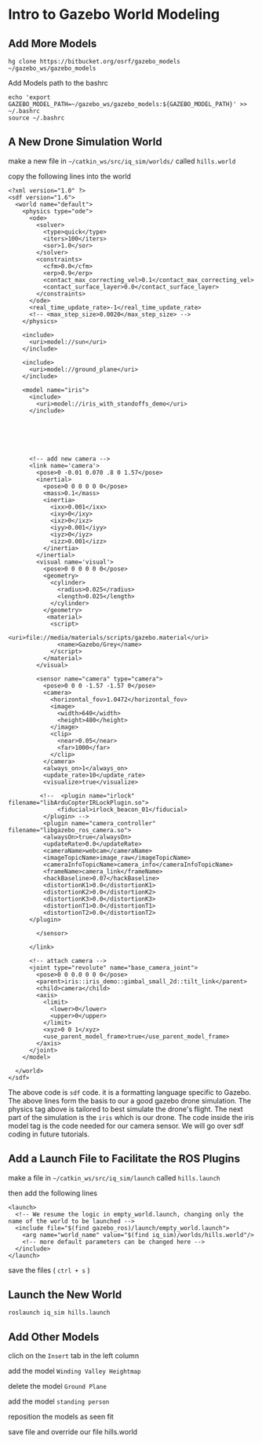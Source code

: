 # Intro to Gazebo World Modeling

## Add More Models

```
hg clone https://bitbucket.org/osrf/gazebo_models ~/gazebo_ws/gazebo_models
```
Add Models path to the bashrc
```
echo 'export GAZEBO_MODEL_PATH=~/gazebo_ws/gazebo_models:${GAZEBO_MODEL_PATH}' >> ~/.bashrc
source ~/.bashrc
```

## A New Drone Simulation World

make a new file in `~/catkin_ws/src/iq_sim/worlds/` called `hills.world`

copy the following lines into the world 

```
<?xml version="1.0" ?>
<sdf version="1.6">
  <world name="default">
    <physics type="ode">
      <ode>
        <solver>
          <type>quick</type>
          <iters>100</iters>
          <sor>1.0</sor>
        </solver>
        <constraints>
          <cfm>0.0</cfm>
          <erp>0.9</erp>
          <contact_max_correcting_vel>0.1</contact_max_correcting_vel>
          <contact_surface_layer>0.0</contact_surface_layer>
        </constraints>
      </ode>
      <real_time_update_rate>-1</real_time_update_rate>
      <!-- <max_step_size>0.0020</max_step_size> -->
    </physics>

    <include>
      <uri>model://sun</uri>
    </include>

    <include>
      <uri>model://ground_plane</uri>
    </include>

    <model name="iris">
      <include>
        <uri>model://iris_with_standoffs_demo</uri>
      </include>






      <!-- add new camera -->
      <link name='camera'>
        <pose>0 -0.01 0.070 .8 0 1.57</pose>
        <inertial>
          <pose>0 0 0 0 0 0</pose>
          <mass>0.1</mass>
          <inertia>
            <ixx>0.001</ixx>
            <ixy>0</ixy>
            <ixz>0</ixz>
            <iyy>0.001</iyy>
            <iyz>0</iyz>
            <izz>0.001</izz>
          </inertia>
        </inertial>
        <visual name='visual'>
          <pose>0 0 0 0 0 0</pose>
          <geometry>
            <cylinder>
              <radius>0.025</radius>
              <length>0.025</length>
            </cylinder>
          </geometry>
           <material>
            <script>
              <uri>file://media/materials/scripts/gazebo.material</uri>
              <name>Gazebo/Grey</name>
            </script>
          </material>
        </visual>

        <sensor name="camera" type="camera">
          <pose>0 0 0 -1.57 -1.57 0</pose>
          <camera>
            <horizontal_fov>1.0472</horizontal_fov>
            <image>
              <width>640</width>
              <height>480</height>
            </image>
            <clip>
              <near>0.05</near>
              <far>1000</far>
            </clip>
          </camera>
          <always_on>1</always_on>
          <update_rate>10</update_rate>
          <visualize>true</visualize>

         <!--  <plugin name="irlock" filename="libArduCopterIRLockPlugin.so">
              <fiducial>irlock_beacon_01</fiducial>
          </plugin> -->
          <plugin name="camera_controller" filename="libgazebo_ros_camera.so">
          <alwaysOn>true</alwaysOn>
          <updateRate>0.0</updateRate>
          <cameraName>webcam</cameraName>
          <imageTopicName>image_raw</imageTopicName>
          <cameraInfoTopicName>camera_info</cameraInfoTopicName>
          <frameName>camera_link</frameName>
          <hackBaseline>0.07</hackBaseline>
          <distortionK1>0.0</distortionK1>
          <distortionK2>0.0</distortionK2>
          <distortionK3>0.0</distortionK3>
          <distortionT1>0.0</distortionT1>
          <distortionT2>0.0</distortionT2>
      </plugin>

        </sensor>

      </link>

      <!-- attach camera -->
      <joint type="revolute" name="base_camera_joint">
        <pose>0 0 0.0 0 0 0</pose>
        <parent>iris::iris_demo::gimbal_small_2d::tilt_link</parent>
        <child>camera</child>
        <axis>
          <limit>
            <lower>0</lower>
            <upper>0</upper>
          </limit>
          <xyz>0 0 1</xyz>
          <use_parent_model_frame>true</use_parent_model_frame>
        </axis>
      </joint>
    </model>

  </world>
</sdf>
```
The above code is `sdf` code. it is a formatting language specific to Gazebo. The above lines form the basis to our a good gazebo drone simulation. The physics tag above is tailored to best simulate the drone's flight. The next part of the simulation is the `iris` which is our drone. The code inside the iris model tag is the code needed for our camera sensor. We will go over sdf coding in future tutorials.

## Add a Launch File to Facilitate the ROS Plugins 

make a file in `~/catkin_ws/src/iq_sim/launch` called `hills.launch`

then add the following lines

```
<launch>
  <!-- We resume the logic in empty_world.launch, changing only the name of the world to be launched -->
  <include file="$(find gazebo_ros)/launch/empty_world.launch">
    <arg name="world_name" value="$(find iq_sim)/worlds/hills.world"/>
    <!-- more default parameters can be changed here -->
  </include>
</launch>
```
save the files ( `ctrl + s` )

## Launch the New World 

```
roslaunch iq_sim hills.launch
```

## Add Other Models 

clich on the `Insert` tab in the left column 

add the model `Winding Valley Heightmap`

delete the model `Ground Plane`

add the model `standing person`

reposition the models as seen fit

save file and override our file hills.world

